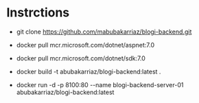 # Instrctions

- git clone https://github.com/mabubakarriaz/blogi-backend.git

- docker pull mcr.microsoft.com/dotnet/aspnet:7.0
- docker pull mcr.microsoft.com/dotnet/sdk:7.0
- docker build -t abubakarriaz/blogi-backend:latest .
- docker run -d -p 8100:80 --name blogi-backend-server-01 abubakarriaz/blogi-backend:latest
